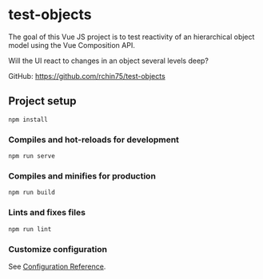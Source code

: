 # test-objects

The goal of this Vue JS project is to test reactivity of an hierarchical object model
using the Vue Composition API. 

Will the UI react to changes in an object several levels deep?

GitHub: https://github.com/rchin75/test-objects

## Project setup
```
npm install
```

### Compiles and hot-reloads for development
```
npm run serve
```

### Compiles and minifies for production
```
npm run build
```

### Lints and fixes files
```
npm run lint
```

### Customize configuration
See [Configuration Reference](https://cli.vuejs.org/config/).
